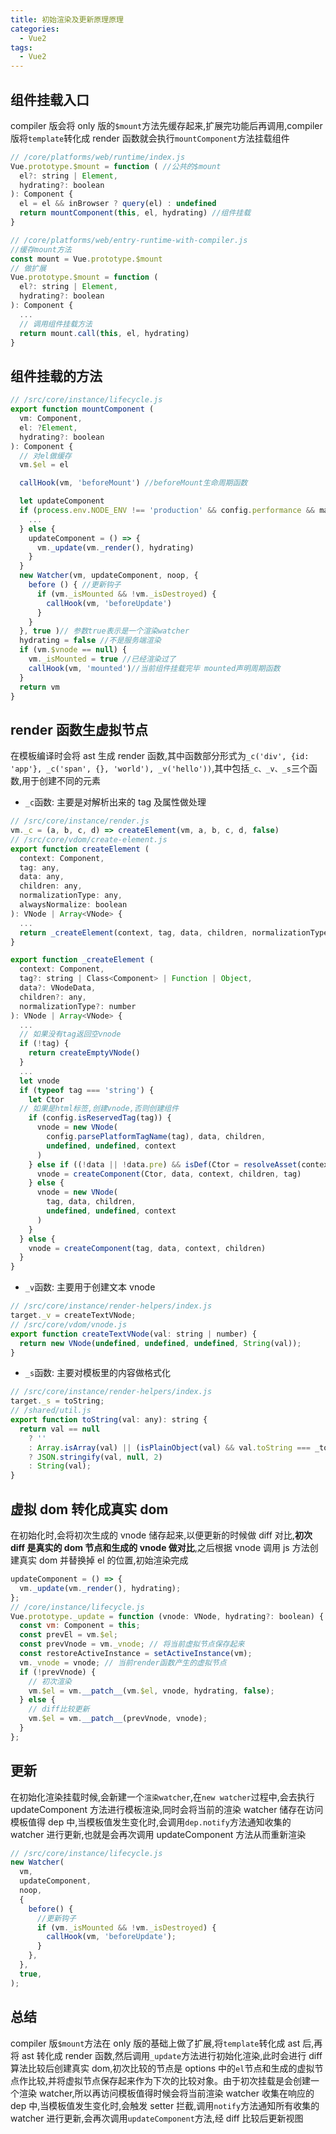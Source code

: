 ```yaml
---
title: 初始渲染及更新原理原理
categories: 
  - Vue2
tags: 
  - Vue2
---
```


## 组件挂载入口

compiler 版会将 only 版的`$mount`方法先缓存起来,扩展完功能后再调用,compiler 版将`template`转化成 render 函数就会执行`mountComponent`方法挂载组件

```js
// /core/platforms/web/runtime/index.js
Vue.prototype.$mount = function ( //公共的$mount
  el?: string | Element,
  hydrating?: boolean
): Component {
  el = el && inBrowser ? query(el) : undefined
  return mountComponent(this, el, hydrating) //组件挂载
}

// /core/platforms/web/entry-runtime-with-compiler.js
//缓存mount方法
const mount = Vue.prototype.$mount
// 做扩展
Vue.prototype.$mount = function (
  el?: string | Element,
  hydrating?: boolean
): Component {
  ...
  // 调用组件挂载方法
  return mount.call(this, el, hydrating)
}
```

## 组件挂载的方法

```js
// /src/core/instance/lifecycle.js
export function mountComponent (
  vm: Component,
  el: ?Element,
  hydrating?: boolean
): Component {
  // 对el做缓存
  vm.$el = el

  callHook(vm, 'beforeMount') //beforeMount生命周期函数

  let updateComponent
  if (process.env.NODE_ENV !== 'production' && config.performance && mark) {
    ...
  } else {
    updateComponent = () => {
      vm._update(vm._render(), hydrating)
    }
  }
  new Watcher(vm, updateComponent, noop, {
    before () { //更新钩子
      if (vm._isMounted && !vm._isDestroyed) {
        callHook(vm, 'beforeUpdate')
      }
    }
  }, true )// 参数true表示是一个渲染watcher
  hydrating = false //不是服务端渲染
  if (vm.$vnode == null) {
    vm._isMounted = true //已经渲染过了
    callHook(vm, 'mounted')//当前组件挂载完毕 mounted声明周期函数
  }
  return vm
}
```

## render 函数生虚拟节点

在模板编译时会将 ast 生成 render 函数,其中函数部分形式为`_c('div', {id: 'app'}, _c('span', {}, 'world'), _v('hello'))`,其中包括`_c、_v、_s`三个函数,用于创建不同的元素

- `_c`函数: 主要是对解析出来的 tag 及属性做处理

```js
// /src/core/instance/render.js
vm._c = (a, b, c, d) => createElement(vm, a, b, c, d, false)
// /src/core/vdom/create-element.js
export function createElement (
  context: Component,
  tag: any,
  data: any,
  children: any,
  normalizationType: any,
  alwaysNormalize: boolean
): VNode | Array<VNode> {
  ...
  return _createElement(context, tag, data, children, normalizationType)
}

export function _createElement (
  context: Component,
  tag?: string | Class<Component> | Function | Object,
  data?: VNodeData,
  children?: any,
  normalizationType?: number
): VNode | Array<VNode> {
  ...
  // 如果没有tag返回空vnode
  if (!tag) {
    return createEmptyVNode()
  }
  ...
  let vnode
  if (typeof tag === 'string') {
    let Ctor
  // 如果是html标签,创建vnode,否则创建组件
    if (config.isReservedTag(tag)) {
      vnode = new VNode(
        config.parsePlatformTagName(tag), data, children,
        undefined, undefined, context
      )
    } else if ((!data || !data.pre) && isDef(Ctor = resolveAsset(context.$options, 'components', tag))) {
      vnode = createComponent(Ctor, data, context, children, tag)
    } else {
      vnode = new VNode(
        tag, data, children,
        undefined, undefined, context
      )
    }
  } else {
    vnode = createComponent(tag, data, context, children)
  }
}
```

- `_v`函数: 主要用于创建文本 vnode

```js
// /src/core/instance/render-helpers/index.js
target._v = createTextVNode;
// /src/core/vdom/vnode.js
export function createTextVNode(val: string | number) {
  return new VNode(undefined, undefined, undefined, String(val));
}
```

- `_s`函数: 主要对模板里的内容做格式化

```js
// /src/core/instance/render-helpers/index.js
target._s = toString;
// /shared/util.js
export function toString(val: any): string {
  return val == null
    ? ''
    : Array.isArray(val) || (isPlainObject(val) && val.toString === _toString)
    ? JSON.stringify(val, null, 2)
    : String(val);
}
```

## 虚拟 dom 转化成真实 dom

在初始化时,会将初次生成的 vnode 储存起来,以便更新的时候做 diff 对比,**初次 diff 是真实的 dom 节点和生成的 vnode 做对比**,之后根据 vnode 调用 js 方法创建真实 dom 并替换掉 el 的位置,初始渲染完成

```js
updateComponent = () => {
  vm._update(vm._render(), hydrating);
};
// /core/instance/lifecycle.js
Vue.prototype._update = function (vnode: VNode, hydrating?: boolean) {
  const vm: Component = this;
  const prevEl = vm.$el;
  const prevVnode = vm._vnode; // 将当前虚拟节点保存起来
  const restoreActiveInstance = setActiveInstance(vm);
  vm._vnode = vnode; // 当前render函数产生的虚拟节点
  if (!prevVnode) {
    // 初次渲染
    vm.$el = vm.__patch__(vm.$el, vnode, hydrating, false);
  } else {
    // diff比较更新
    vm.$el = vm.__patch__(prevVnode, vnode);
  }
};
```

## 更新

在初始化渲染挂载时候,会新建一个`渲染watcher`,在`new watcher`过程中,会去执行 updateComponent 方法进行模板渲染,同时会将当前的渲染 watcher 储存在访问模板值得 dep 中,当模板值发生变化时,会调用`dep.notify`方法通知收集的 watcher 进行更新,也就是会再次调用 updateComponent 方法从而重新渲染

```js
// /src/core/instance/lifecycle.js
new Watcher(
  vm,
  updateComponent,
  noop,
  {
    before() {
      //更新钩子
      if (vm._isMounted && !vm._isDestroyed) {
        callHook(vm, 'beforeUpdate');
      }
    },
  },
  true,
);
```

## 总结

compiler 版`$mount`方法在 only 版的基础上做了扩展,将`template`转化成 ast 后,再将 ast 转化成 render 函数,然后调用`_update`方法进行初始化渲染,此时会进行 diff 算法比较后创建真实 dom,初次比较的节点是 options 中的`el`节点和生成的虚拟节点作比较,并将虚拟节点保存起来作为下次的比较对象。由于初次挂载是会创建一个渲染 watcher,所以再访问模板值得时候会将当前渲染 watcher 收集在响应的 dep 中,当模板值发生变化时,会触发 setter 拦截,调用`notify`方法通知所有收集的 watcher 进行更新,会再次调用`updateComponent`方法,经 diff 比较后更新视图
